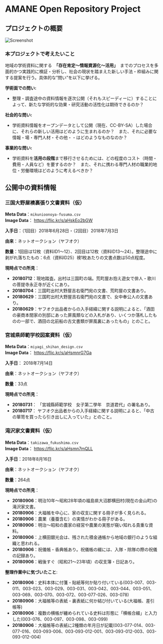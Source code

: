 # AMANE Open Repository Project

## プロジェクトの概要

![Screenshot](https://drive.google.com/uc?export=view&id=1ysf-OAsB5gCY1qH3xGRAxD5BJBvBxncI)

### 本プロジェクトで考えたいこと

地域の学術資料に関する　**「存在肯定〜情報資源化〜活用」**　までのプロセスを多面的かつ実践的に検証・分析し、社会の現状を踏まえた新しい手法・枠組みに関する提案を行う。具体的な”問い”を以下に挙げる。

**学術面での問い:**

* 整理・調査途中の資料情報を逐次公開（それもスピーディーに）することによって、新たな学術的な効果・研究活動の活性化は期待できるのか？

**社会的な問い:**

* 学術資料情報をオープンデータとして公開（現在、CC-BY-SA）した場合に、それらの新しい活用はどのように生まれるのか？　また、それに必要な情報・場・専門人材・その他・・はどのようなものなのか？

**事業的な問い:**

* 学術資料を**活用の段階**まで移行させるためには、どの程度のコスト（時間・費用・人員など）を要するのか？　また、それに携わる専門人材の職業的地位・労働環境はどのように考えるべきか？


## 公開中の資料情報
### 三国大野屋襖裏張り文書資料（仮）
**Meta Data**：`mikunioonoya-fusuma.csv`  
**Image Data**： <https://flic.kr/s/aHskEo2bGW>

**入手日**：（1回目）2018年6月28日・（2回目）2018年7月3日

**由来**：ネットオークション（ヤフオク）

**数量**：1回目は12枚（資料ID1〜12）、2回目は12枚（資料ID13〜24）。整理途中に剥がれ落ちたもの：6点（資料ID25）襖1枚あたりの文書点数は50点程度。

**現時点での所見**：

* **20180712**：現地踏査。出村は三国町の端。荒町屋お抱え遊女で俳人・歌川の菩提寺永正寺が近くにあり。
* **20180704**：三国町出村大野屋吉右衛門宛の文書、荒町屋の文書あり。
* **20180629**：三国町出村大野屋吉右衛門宛の文書で、女中奉公人の文書あり。
* **20180629**：ヤフオク出品者からの入手経緯に関する説明によると、「酒田の豪商本間家の別邸にあった屏風類などの入札があり、いくつか落札したものの一部で、酒田の北前船の古文書類が屏風裏にあったもの」とのこと。

### 宮城県師範学校図案資料（仮）
**Meta Data**：`miyagi_shihan_design.csv`  
**Image Data**： <https://flic.kr/s/aHsmnrG7Ga>

**入手日**： 2018年7月14日

**由来**：ネットオークション（ヤフオク）

**数量**：33点

**現時点での所見**：

*  **20180731**： 「宮城縣師範学校　女子第二學年　京道君代」の署名あり。
*  **20180717**： ヤフオク出品者からの入手経緯に関する説明によると、「中古の箪笥を買ったら引き出しに入っていた」とのこと。

### 滝沢家文書資料（仮）
**Meta Data**：`takizawa_fukushima.csv`  
**Image Data**： <https://flic.kr/s/aHsmn7mQLL>

**入手日**：2018年8月16日

**由来**：ネットオークション（ヤフオク）

**数量**：264点

**現時点での所見**：

*  **20180906**：明治10年〜昭和28年頃の福島県大沼郡横田村(現在の金山町)の滝沢家文書。
*  **20180906**：大福帳を中心に、家の収支に関する冊子が多く見られる。
*  **20180906**：農業（養蚕含む）の実情がわかる冊子がある。
*  **20180906**：明治〜昭和の農家の経営や農業の実態が窺い知れる貴重な資料。
*  **20180906**：上横田銀光会は、残された積金通帳から地域の銀行のような組織と思われる。
*  **20180906**：祝儀帳・香典帳あり。祝儀帳の綴には、入隊・除隊の際の祝儀の記録あり。
*  **20180906**：戦後すぐ（昭和21〜23年頃）の収支簿・日記あり。

**整理作業中に気づいたこと**:

*  **20180906**：史料本体に付箋・貼紙等何か貼り付いている(003-007、003-011、003-023、003-029、003-031、003-042、003-044、003-051、003-069、003-070、003-072、003-077-026、003-078)
*  **20180906**：大福帳等の表紙・裏表紙に何か結び付いている(大福帳、差引帳等)
*  **20180906**：複数の横帳が纏められている史料は形態に「横帳合綴」と入力した(003-076、003-097、003-098、003-099)
*  **20180906**：大福帳等の表紙に2種類の年月日が記載(003-077-014、003-077-016、003-093-006、003-093-012-001、003-093-012-003、003-093-012-004)

